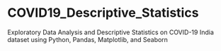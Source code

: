 # COVID19_Descriptive_Statistics
Exploratory Data Analysis and Descriptive Statistics on COVID-19 India dataset using Python, Pandas, Matplotlib, and Seaborn
